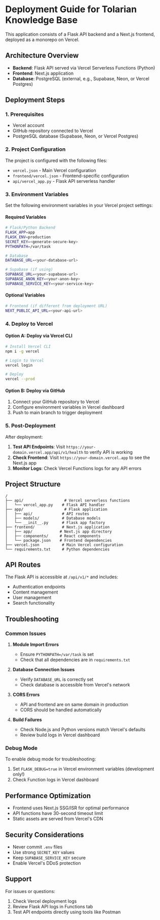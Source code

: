 # Deployment Guide for Tolarian Knowledge Base

This application consists of a Flask API backend and a Next.js frontend, deployed as a monorepo on Vercel.

## Architecture Overview

- **Backend**: Flask API served via Vercel Serverless Functions (Python)
- **Frontend**: Next.js application
- **Database**: PostgreSQL (external, e.g., Supabase, Neon, or Vercel Postgres)

## Deployment Steps

### 1. Prerequisites

- Vercel account
- GitHub repository connected to Vercel
- PostgreSQL database (Supabase, Neon, or Vercel Postgres)

### 2. Project Configuration

The project is configured with the following files:
- `vercel.json` - Main Vercel configuration
- `frontend/vercel.json` - Frontend-specific configuration
- `api/vercel_app.py` - Flask API serverless handler

### 3. Environment Variables

Set the following environment variables in your Vercel project settings:

#### Required Variables

```bash
# Flask/Python Backend
FLASK_APP=app
FLASK_ENV=production
SECRET_KEY=<generate-secure-key>
PYTHONPATH=/var/task

# Database
DATABASE_URL=<your-database-url>

# Supabase (if using)
SUPABASE_URL=<your-supabase-url>
SUPABASE_ANON_KEY=<your-anon-key>
SUPABASE_SERVICE_KEY=<your-service-key>
```

#### Optional Variables

```bash
# Frontend (if different from deployment URL)
NEXT_PUBLIC_API_URL=<your-api-url>
```

### 4. Deploy to Vercel

#### Option A: Deploy via Vercel CLI

```bash
# Install Vercel CLI
npm i -g vercel

# Login to Vercel
vercel login

# Deploy
vercel --prod
```

#### Option B: Deploy via GitHub

1. Connect your GitHub repository to Vercel
2. Configure environment variables in Vercel dashboard
3. Push to main branch to trigger deployment

### 5. Post-Deployment

After deployment:

1. **Test API Endpoints**: Visit `https://your-domain.vercel.app/api/v1/health` to verify API is working
2. **Check Frontend**: Visit `https://your-domain.vercel.app` to see the Next.js app
3. **Monitor Logs**: Check Vercel Functions logs for any API errors

## Project Structure

```
/
├── api/                  # Vercel serverless functions
│   └── vercel_app.py    # Flask API handler
├── app/                  # Flask application
│   ├── api/             # API routes
│   ├── models/          # Database models
│   └── __init__.py      # Flask app factory
├── frontend/            # Next.js application
│   ├── app/            # Next.js app directory
│   ├── components/     # React components
│   └── package.json    # Frontend dependencies
├── vercel.json          # Main Vercel configuration
└── requirements.txt     # Python dependencies
```

## API Routes

The Flask API is accessible at `/api/v1/*` and includes:
- Authentication endpoints
- Content management
- User management
- Search functionality

## Troubleshooting

### Common Issues

1. **Module Import Errors**
   - Ensure `PYTHONPATH=/var/task` is set
   - Check that all dependencies are in `requirements.txt`

2. **Database Connection Issues**
   - Verify `DATABASE_URL` is correctly set
   - Check database is accessible from Vercel's network

3. **CORS Errors**
   - API and frontend are on same domain in production
   - CORS should be handled automatically

4. **Build Failures**
   - Check Node.js and Python versions match Vercel's defaults
   - Review build logs in Vercel dashboard

### Debug Mode

To enable debug mode for troubleshooting:
1. Set `FLASK_DEBUG=true` in Vercel environment variables (development only!)
2. Check Function logs in Vercel dashboard

## Performance Optimization

- Frontend uses Next.js SSG/ISR for optimal performance
- API functions have 30-second timeout limit
- Static assets are served from Vercel's CDN

## Security Considerations

- Never commit `.env` files
- Use strong `SECRET_KEY` values
- Keep `SUPABASE_SERVICE_KEY` secure
- Enable Vercel's DDoS protection

## Support

For issues or questions:
1. Check Vercel deployment logs
2. Review Flask API logs in Functions tab
3. Test API endpoints directly using tools like Postman